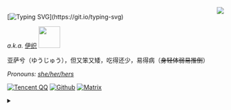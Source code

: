 <div href="#">
  <img align="right" <img src="https://github-readme-stats.vercel.app/api?username=Naynna&show_icons=true&icon_color=E91E63&title_color=FB7299&hide_border=true"  />
</div>

[![Typing SVG](http://readme-typing-svg.herokuapp.com?font=Dancing+Script&color=E976F7D9&lines=%E6%B3%A5%E5%90%BC%EF%BC%81%E6%83%B9%E7%B4%A0+Naynna;Hello%2CI'm+Naynna;Nice+to+meet+you+~)](https://git.io/typing-svg)

<i>a.k.a.</i> [伊织](https://lovelynya.neocities.org/)   <img src="https://media.giphy.com/media/mGcNjsfWAjY5AEZNw6/giphy.gif" width="50">

亚萨兮（ゆうじゅう），但又笨又矮，吃得还少，易得病（<del>身轻体弱易推倒</del>）

<i> Pronouns: [she/her/hers](https://pronoun.is/she) </i>

[![Tencent QQ](https://img.shields.io/badge/-2316262536-FFC0CB?logo=tencentqq&logoColor=white&style=for-the-badge)](https://qm.qq.com/cgi-bin/qm/qr?k=xfZnhNYoyZUSlceUNqXVe48_ztJKiKnz&noverify=0)
[![Github](https://img.shields.io/badge/-Naynna-181717?logo=github&logoColor=white&style=for-the-badge)](https://github.com/Naynna) 
[![Matrix](https://img.shields.io/badge/-@yuexian:matrix.org-0DBD8B?logo=matrix&logoColor=white&style=for-the-badge)](https://matrix.to/#/@yuexian:matrix.org)

<details>
<summary></summary>
<div align="right">
<i>
 
[![Typing SVG](http://readme-typing-svg.herokuapp.com?font=Inspiration&color=E976F7D9&lines=Buckled+up+on+velvet+seatsy;Sceneries+were+passping+by;Lite+is+allowing+youself;Lite+is+to+consume;Etenally+in+hell+we+live;By+default)](https://git.io/typing-svg)

 [![Naynna activity graph](https://activity-graph.herokuapp.com/graph?username=Naynna)](https://github.com/ashutosh00710/github-readme-activity-graph)
 
